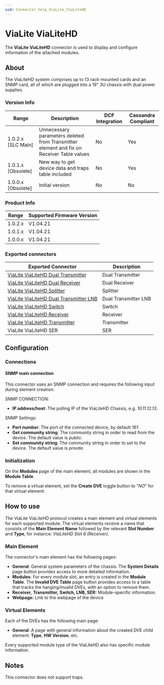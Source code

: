 ```yaml
---
uid: Connector_help_ViaLite_ViaLiteHD
---
```


# ViaLite ViaLiteHD

The **ViaLite ViaLiteHD** connector is used to display and configure information of the attached modules.

## About

The ViaLiteHD system comprises up to 13 rack-mounted cards and an SNMP card, all of which are plugged into a 19" 3U chassis with dual power supplies.

### Version Info

| Range | Description | DCF Integration | Cassandra Compliant |
|----------------------|-----------------|---------------------|-------------------------|
| 1.0.2.x [SLC Main]   | Unnecessary parameters deleted from Transmitter element and fix on Receiver Table values | No                  | Yes                      |
| 1.0.1.x [Obsolete]   | New way to get device data and traps table included | No                  | Yes                      |
| 1.0.0.x [Obsolete]   | Initial version | No                  | No                      |

### Product Info

| Range | Supported Firmware Version |
|------------------|-----------------------------|
| 1.0.2.x          | V1.04.21                    |
| 1.0.1.x          | V1.04.21                    |
| 1.0.0.x          | V1.04.21                    |

### Exported connectors

| **Exported Connector**                                                                                        | **Description**      |
|--------------------------------------------------------------------------------------------------------------|----------------------|
| [ViaLite ViaLiteHD Dual Transmitter](xref:Connector_help_ViaLite_ViaLiteHD_Dual_Transmitter)           | Dual Transmitter     |
| [ViaLite ViaLiteHD Dual Receiver](xref:Connector_help_ViaLite_ViaLiteHD_Dual_Receiver)                 | Dual Receiver        |
| [ViaLite ViaLiteHD Splitter](xref:Connector_help_ViaLite_ViaLiteHD_Splitter)                             | Splitter             |
| [ViaLite ViaLiteHD Dual Transmitter LNB](xref:Connector_help_ViaLite_ViaLiteHD_Dual_Transmitter_LNB) | Dual Transmitter LNB |
| [ViaLite ViaLiteHD Switch](xref:Connector_help_ViaLite_ViaLiteHD_Switch)                                 | Switch               |
| [ViaLite ViaLiteHD Receiver](xref:Connector_help_ViaLite_ViaLiteHD_Receiver)                             | Receiver             |
| [ViaLite ViaLiteHD Transmitter](xref:Connector_help_ViaLite_ViaLiteHD_Transmitter)                             | Transmitter          |
| ViaLite ViaLiteHD SER                                                                                        | SER                  |

## Configuration

### Connections

#### SNMP main connection

This connector uses an SNMP connection and requires the following input during element creation:

SNMP CONNECTION:

- **IP address/host**: The polling IP of the ViaLiteHD Chassis, e.g. *10.11.12.13*.

SNMP Settings:

- **Port number**: The port of the connected device, by default *161*.
- **Get community string**: The community string in order to read from the device. The default value is *public*.
- **Set community string**: The community string in order to set to the device. The default value is *private*.

### Initialization

On the **Modules** page of the main element, all modules are shown in the **Module Table**.

To remove a virtual element, set the **Create DVE** toggle button to "*NO*" for that virtual element.

## How to use

The ViaLite ViaLiteHD protocol creates a main element and virtual elements for each supported module. The virtual elements receive a name that consists of the **Main Element Name** followed by the relevant **Slot Number** and **Type**, for instance: *ViaLiteHD Slot 6 (Receiver)*.

### Main Element

The connector's main element has the following pages:

- **General**: General system parameters of the chassis. The **System Details** page button provides access to more detailed information.
- **Modules**: For every module slot, an entry is created in the **Module Table**. The **Invalid DVE Table** page button provides access to a table that tracks the hanging/invalid DVEs, with an option to remove them.
- **Receiver,** **Transmitter,** **Switch, LNB, SER:** Module-specific information.
- **Webpage:** Link to the webpage of the device

### Virtual Elements

Each of the DVEs has the following main page:

- **General**: A page with general information about the created DVE child element: **Type**, **HW Version**, etc.

Every supported module type of the ViaLiteHD also has specific module information.

## Notes

This connector does not support traps.
